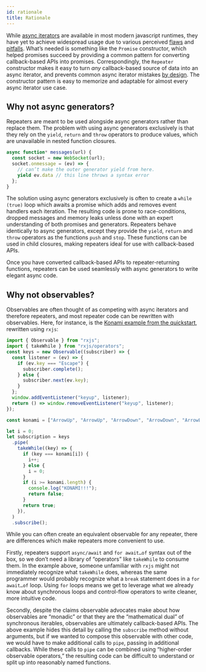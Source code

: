 ```yaml
---
id: rationale
title: Rationale
---
```


While [async iterators](https://github.com/tc39/proposal-async-iteration) are available in most modern javascript runtimes, they have yet to achieve widespread usage due to various perceived [flaws](https://github.com/apollographql/graphql-subscriptions/issues/116) and [pitfalls](https://github.com/tc39/proposal-async-iteration/issues/126). What’s needed is something like the `Promise` constructor, which helped promises succeed by providing a common pattern for converting callback-based APIs into promises. Correspondingly, the `Repeater` constructor makes it easy to turn *any* callback-based source of data into an async iterator, and prevents common async iterator mistakes [by design](/docs/safety). The constructor pattern is easy to memorize and adaptable for almost every async iterator use case.

## Why not async generators?

Repeaters are meant to be used alongside async generators rather than replace them. The problem with using async generators exclusively is that they rely on the `yield`, `return` and `throw` operators to produce values, which are unavailable in nested function closures.

```js
async function* messages(url) {
  const socket = new WebSocket(url);
  socket.onmessage = (ev) => {
    // can’t make the outer generator yield from here.
    yield ev.data // this line throws a syntax error
  };
}
```

The solution using async generators exclusively is often to create a `while (true)` loop which awaits a promise which adds and removes event handlers each iteration. The resulting code is prone to race-conditions, dropped messages and memory leaks unless done with an expert understanding of both promises and generators. Repeaters behave identically to async generators, except they provide the `yield`, `return` and `throw` operators as the functions `push` and `stop`. These functions can be used in child closures, making repeaters ideal for use with callback-based APIs.

Once you have converted callback-based APIs to repeater-returning functions, repeaters can be used seamlessly with async generators to write elegant async code.

## Why not observables?

Observables are often thought of as competing with async iterators and therefore repeaters, and most repeater code can be rewritten with observables. Here, for instance, is the [Konami example from the quickstart](quickstart#konami-code), rewritten using `rxjs`:

```js
import { Observable } from "rxjs";
import { takeWhile } from "rxjs/operators";
const keys = new Observable((subscriber) => {
  const listener = (ev) => {
    if (ev.key === "Escape") {
      subscriber.complete();
    } else {
      subscriber.next(ev.key);
    }
  };
  window.addEventListener("keyup", listener);
  return () => window.removeEventListener("keyup", listener);
});

const konami = ["ArrowUp", "ArrowUp", "ArrowDown", "ArrowDown", "ArrowLeft", "ArrowRight", "ArrowLeft", "ArrowRight", "b", "a"];

let i = 0;
let subscription = keys
  .pipe(
    takeWhile((key) => {
      if (key === konami[i]) {
        i++;
      } else {
        i = 0;
      }
      if (i >= konami.length) {
        console.log("KONAMI!!!");
        return false;
      }
      return true;
    }),
  )
  .subscribe();
```

While you can often create an equivalent observable for any repeater, there are differences which make repeaters more convenient to use.

Firstly, repeaters support `async/await` and `for await…of` syntax out of the box, so we don’t need a library of “operators” like `takeWhile` to consume them. In the example above, someone unfamiliar with `rxjs` might not immediately recognize what `takeWhile` does, whereas the same programmer would probably recognize what a `break` statement does in a `for await…of` loop. Using `for` loops means we get to leverage what we already know about synchronous loops and control-flow operators to write cleaner, more intuitive code.

Secondly, despite the claims observable advocates make about how observables are “monadic” or that they are the “mathematical dual” of synchronous iterables, observables are ultimately callback-based APIs. The above example hides this detail by calling the `subscribe` method without arguments, but if we wanted to compose this observable with other code, we would have to make additional calls to `pipe`, passing in additional callbacks. While these calls to `pipe` can be combined using “higher-order observable operators,” the resulting code can be difficult to understand or split up into reasonably named functions.
